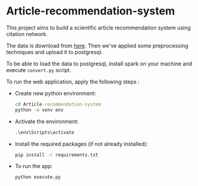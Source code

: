 # Article-recommendation-system

This project aims to build a scientific article recommendation system using citation network.

The data is download from [here](https://www.kaggle.com/datasets/kmader/aminer-academic-citation-dataset). Then we've applied some preprocessing techniques and upload it to postgresql.

To be able to load the data to postgresql, install spark on your machine and execute ```convert.py``` script.

To run the web application, apply the following steps :

- Create new python environment:

  ```cmd
  cd Article-recommendation-system
  python -m venv env
  ```

- Activate the environment:

  ```cmd
  .\env\Scripts\activate
  ```

- Install the required packages (if not already installed):
  
  ```cmd
  pip install -r requirements.txt
  ```

- To run the app:

  ```cmd
  python execute.py
  ```
